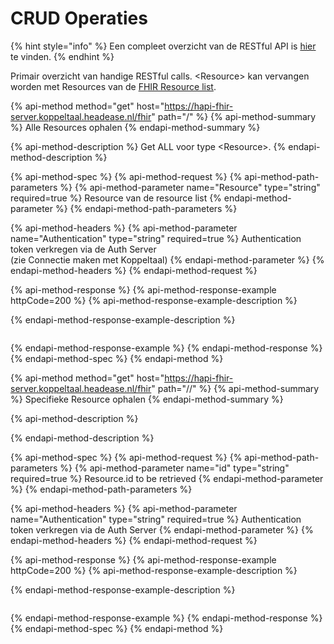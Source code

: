 # CRUD Operaties

{% hint style="info" %}
Een compleet overzicht van de RESTful API is [hier](https://www.hl7.org/fhir/http.html) te vinden.
{% endhint %}

Primair overzicht van handige RESTful calls. &lt;Resource&gt; kan vervangen worden met Resources van de [FHIR Resource list](https://www.hl7.org/fhir/resourcelist.html).

{% api-method method="get" host="https://hapi-fhir-server.koppeltaal.headease.nl/fhir" path="/<Resource>" %}
{% api-method-summary %}
Alle Resources ophalen
{% endapi-method-summary %}

{% api-method-description %}
Get ALL voor type &lt;Resource&gt;. 
{% endapi-method-description %}

{% api-method-spec %}
{% api-method-request %}
{% api-method-path-parameters %}
{% api-method-parameter name="Resource" type="string" required=true %}
Resource van de resource list
{% endapi-method-parameter %}
{% endapi-method-path-parameters %}

{% api-method-headers %}
{% api-method-parameter name="Authentication" type="string" required=true %}
Authentication token verkregen via de Auth Server   
\(zie Connectie maken met Koppeltaal\)
{% endapi-method-parameter %}
{% endapi-method-headers %}
{% endapi-method-request %}

{% api-method-response %}
{% api-method-response-example httpCode=200 %}
{% api-method-response-example-description %}

{% endapi-method-response-example-description %}

```

```
{% endapi-method-response-example %}
{% endapi-method-response %}
{% endapi-method-spec %}
{% endapi-method %}

{% api-method method="get" host="https://hapi-fhir-server.koppeltaal.headease.nl/fhir" path="/<Resource>/<id>" %}
{% api-method-summary %}
Specifieke Resource ophalen
{% endapi-method-summary %}

{% api-method-description %}

{% endapi-method-description %}

{% api-method-spec %}
{% api-method-request %}
{% api-method-path-parameters %}
{% api-method-parameter name="id" type="string" required=true %}
Resource.id to be  retrieved
{% endapi-method-parameter %}
{% endapi-method-path-parameters %}

{% api-method-headers %}
{% api-method-parameter name="Authentication" type="string" required=true %}
Authentication token verkregen via de Auth Server
{% endapi-method-parameter %}
{% endapi-method-headers %}
{% endapi-method-request %}

{% api-method-response %}
{% api-method-response-example httpCode=200 %}
{% api-method-response-example-description %}

{% endapi-method-response-example-description %}

```

```
{% endapi-method-response-example %}
{% endapi-method-response %}
{% endapi-method-spec %}
{% endapi-method %}



